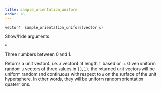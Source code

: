 ```yaml
---
title: sample_orientation_uniform
order: 26
---
```

`vector4  sample_orientation_uniform(vector u)`

Show/hide arguments

`u`

Three numbers between 0 and 1.

Returns a unit vector4, i.e. a vector4 of length 1, based on `u`.
Given uniform random `u` vectors of three values in `[0,1)`, the returned unit vectors will be
uniform random and continuous with respect to `u` on the surface of the unit hypersphere.
In other words, they will be uniform random orientation quaternions.
